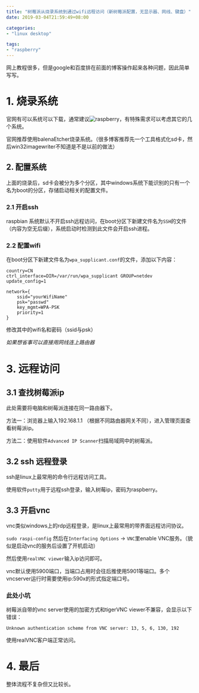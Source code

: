 ```yaml
---
title: "树莓派从烧录系统到通过wifi远程访问（新树莓派配置，无显示器、网线、键盘）"
date: 2019-03-04T21:59:49+08:00

categories:
- "linux desktop"

tags:
- "raspberry"
---
```



网上教程很多，但是google和百度排在前面的博客操作起来各种问题，因此简单写写。


# 1. 烧录系统

官网有可以系统可以下载，通常建议![raspberry](https://www.raspberrypi.org/downloads/raspbian/)，有特殊需求可以考虑其它的几个系统。

官网推荐使用balenaEtcher烧录系统。（很多博客推荐先一个工具格式化sd卡，然后win32imagewriter不知道是不是以前的做法）


## 2. 配置系统

上面的烧录后，sd卡会被分为多个分区，其中windows系统下能识别的只有一个名为boot的分区，存储启动相关的配置文件。

### 2.1 开启ssh

raspbian 系统默认不开启ssh远程访问，在boot分区下新建文件名为`SSH`的文件（内容为空无后缀），系统启动时检测到此文件会开启ssh进程。


### 2.2 配置wifi

在boot分区下新建文件名为`wpa_supplicant.conf`的文件，添加以下内容：

```
country=CN
ctrl_interface=DIR=/var/run/wpa_supplicant GROUP=netdev
update_config=1

network={
    ssid="yourWifiName"
    psk="passwd"
    key_mgmt=WPA-PSK
    priority=1
}

```

修改其中的wifi名和密码（ssid与psk）

*如果想省事可以直接用网线连上路由器*


# 3. 远程访问

## 3.1 查找树莓派ip

此处需要将电脑和树莓派连接在同一路由器下。

方法一：浏览器上输入192.168.1.1 （根据不同路由器网关不同），进入管理页面查看树莓派ip。

方法二：使用软件`Advanced IP Scanner`扫描局域网中的树莓派。

## 3.2 ssh 远程登录

ssh是linux上最常用的命令行远程访问工具。

使用软件`putty`用于远程ssh登录，输入树莓ip，密码为raspberry。

## 3.3 开启vnc

vnc类似windows上的rdp远程登录，是linux上最常用的带界面远程访问协议。

`sudo raspi-config` 然后在`Interfacing Options` -> `VNC`里enable VNC服务。（貌似是启动vnc的服务后设置了开机启动）

然后使用`realVNC viewer`输入ip访问即可。

vnc默认使用5900端口，当端口占用时会往后推使用5901等端口。多个vncserver运行时需要使用ip:590x的形式指定端口号。

### 此处小坑

树莓派自带的vnc server使用的加密方式和tigerVNC viewer不兼容，会显示以下错误：

`Unknown authentication scheme from VNC server: 13, 5, 6, 130, 192`

使用realVNC客户端正常访问。


# 4. 最后

整体流程不复杂但又比较长。







